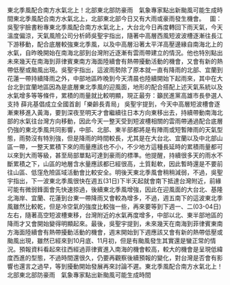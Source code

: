 東北季風配合南方水氣北上！北部東北部防豪雨　氣象專家點出新颱風可能生成時間東北季風配合南方水氣北上，北部東北部今日又有大雨或豪雨發生機會。   圖：吳聖宇臉書粉專東北季風配合南方水氣北上，大台北今日再度轉回下雨天氣，今天溫度偏涼，天氣風險公司分析師吳聖宇指出，隨著中高層西風短波波槽逐漸往長江下游移動，配合底層較強東北季風，以及中高層沿著太平洋高壓邊緣自南海北上的水氣，自昨晚開始在南海北部到台灣附近逐漸有雲雨帶建立的情況。他也特別點出未來幾天在南海到菲律賓東南方海面陸續會有熱帶擾動活動的機會，又會有新的熱帶低壓或颱風出現。吳聖宇指出，這波雨勢除了原本就一直有降雨的北部、宜蘭到花蓮一帶持續降雨之外，中部地區昨晚到今天清晨也陸續開始下起雨來，其中在大台北到宜蘭地區因為是底層東北季風的迎風面，地形的配合搭配上述天氣系統以及水氣增多等等條件，累積的雨量就比較明顯，現正最夯：籲民進黨高雄市長參選人支持    薛兆基倡成立全國首創「樂齡長青局」  吳聖宇提到，今天中高層短波槽會逐漸東移進入黃海，要到深夜至明天才會繼續往日本方向東移出去，持續帶動南海北部的水氣往台灣方向移動，因此今天一整天受到短波槽相關的雲雨帶通過配合底層仍強的東北季風共同影響，中部、北部、東半部都將是有陣雨或短暫陣雨的天氣型態，雨勢沒有特別強，但是降雨的時間較長，尤其是在大台北、宜蘭以及中北部山區一帶，一整天累積下來的雨量應該也不小，不少地方這種長延時的累積雨量都可以來到大雨等級，甚至局部單點可達到豪雨的標準。他提醒，持續很多天的雨水不斷累積之下，山區的地層含水量應該都已經很高，土質鬆軟，因此暫時還是不要前往山區、低窪危險區域活動會比較安全。明後天東北季風會稍稍減弱，不過，吳聖宇指出，下一波東北季風很快在週五(31日)下半天起就會南下抵達台灣附近，前緣可能有微弱鋒面會先快速掠過，後續東北季風增強，因此在迎風面的大台北、基隆北海岸、宜蘭、花蓮到台東一帶降雨又會較為增多，不過，週五南下的這波東北季風雖然比較乾，但是冷空氣的強度比較強一些，再來要等到下週一、二(03-04日)左右，隨著高空短波槽東移，台灣附近的水氣再度增多，中部以北、東半部地區的降雨才又會開始變得明顯起來。最後，吳聖宇提到，未來幾天在南海到菲律賓東南方海面陸續會有熱帶擾動活動的機會，週末開始到下週應該又會有新的熱帶低壓或颱風出現，雖然已經來到10月底、11月初，但是有颱風發生其實還是蠻正常的情況。預報資料看起來往西經過菲律賓進入南海的機會較高，較大的機會是呈現低緯度西進的型態，不過時間還很久，仍要再觀察後續預報的變化，對台灣是否會有影響也還言之過早，等到擾動開始發展再來討論不遲。東北季風配合南方水氣北上！北部東北部防豪雨　氣象專家點出新颱風可能生成時間